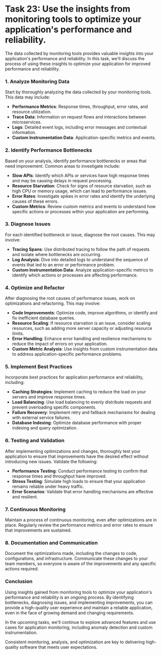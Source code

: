 # Task 23: Use the insights from monitoring tools to optimize your application's performance and reliability.

The data collected by monitoring tools provides valuable insights into your application's performance and reliability. In this task, we'll discuss the process of using these insights to optimize your application for improved performance and reliability.

### 1. **Analyze Monitoring Data**

Start by thoroughly analyzing the data collected by your monitoring tools. This data may include:

- **Performance Metrics**: Response times, throughput, error rates, and resource utilization.
- **Trace Data**: Information on request flows and interactions between microservices.
- **Logs**: Detailed event logs, including error messages and contextual information.
- **Custom Instrumentation Data**: Application-specific metrics and events.

### 2. **Identify Performance Bottlenecks**

Based on your analysis, identify performance bottlenecks or areas that need improvement. Common areas to investigate include:

- **Slow APIs**: Identify which APIs or services have high response times and may be causing delays in request processing.
- **Resource Starvation**: Check for signs of resource starvation, such as high CPU or memory usage, which can lead to performance issues.
- **Error Rates**: Investigate spikes in error rates and identify the underlying causes of these errors.
- **Custom Metrics**: Review custom metrics and events to understand how specific actions or processes within your application are performing.

### 3. **Diagnose Issues**

For each identified bottleneck or issue, diagnose the root causes. This may involve:

- **Tracing Spans**: Use distributed tracing to follow the path of requests and isolate where bottlenecks are occurring.
- **Log Analysis**: Dive into detailed logs to understand the sequence of events that led to an error or performance problem.
- **Custom Instrumentation Data**: Analyze application-specific metrics to identify which actions or processes are affecting performance.

### 4. **Optimize and Refactor**

After diagnosing the root causes of performance issues, work on optimizations and refactoring. This may involve:

- **Code Improvements**: Optimize code, improve algorithms, or identify and fix inefficient database queries.
- **Resource Scaling**: If resource starvation is an issue, consider scaling resources, such as adding more server capacity or adjusting resource limits.
- **Error Handling**: Enhance error handling and resilience mechanisms to reduce the impact of errors on your application.
- **Custom Metric Analysis**: Use insights from custom instrumentation data to address application-specific performance problems.

### 5. **Implement Best Practices**

Incorporate best practices for application performance and reliability, including:

- **Caching Strategies**: Implement caching to reduce the load on your servers and improve response times.
- **Load Balancing**: Use load balancing to evenly distribute requests and prevent overloading specific components.
- **Failure Recovery**: Implement retry and fallback mechanisms for dealing with external service failures.
- **Database Indexing**: Optimize database performance with proper indexing and query optimization.

### 6. **Testing and Validation**

After implementing optimizations and changes, thoroughly test your application to ensure that improvements have the desired effect without introducing new issues. Validate the following:

- **Performance Testing**: Conduct performance testing to confirm that response times and throughput have improved.
- **Stress Testing**: Simulate high loads to ensure that your application remains reliable under heavy traffic.
- **Error Scenarios**: Validate that error handling mechanisms are effective and resilient.

### 7. **Continuous Monitoring**

Maintain a process of continuous monitoring, even after optimizations are in place. Regularly review the performance metrics and error rates to ensure that improvements are sustained.

### 8. **Documentation and Communication**

Document the optimizations made, including the changes to code, configurations, and infrastructure. Communicate these changes to your team members, so everyone is aware of the improvements and any specific actions required.

### **Conclusion**

Using insights gained from monitoring tools to optimize your application's performance and reliability is an ongoing process. By identifying bottlenecks, diagnosing issues, and implementing improvements, you can provide a high-quality user experience and maintain a reliable application, even in the face of growing demand and changing requirements.

In the upcoming tasks, we'll continue to explore advanced features and use cases for application monitoring, including anomaly detection and custom instrumentation.

Consistent monitoring, analysis, and optimization are key to delivering high-quality software that meets user expectations.